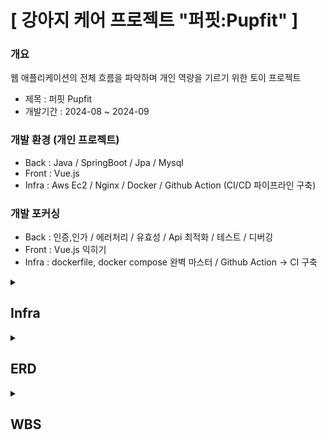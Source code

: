 # [ 강아지 케어 프로젝트 "퍼핏:Pupfit" ]

### 개요
 웹 애플리케이션의 전체 흐름을 파악하며 개인 역량을 기르기 위한 토이 프로젝트
 - 제목 : 퍼핏 Pupfit
 - 개발기간 : 2024-08 ~ 2024-09      

### 개발 환경 (개인 프로젝트)   
 - Back : Java / SpringBoot / Jpa / Mysql    
 - Front : Vue.js  
 - Infra : Aws Ec2 / Nginx / Docker / Github Action (CI/CD 파이프라인 구축)

### 개발 포커싱
 - Back : 인증,인가 / 에러처리 / 유효성 / Api 최적화 / 테스트 / 디버깅
 - Front : Vue.js 익히기
 - Infra : dockerfile, docker compose 완벽 마스터 / Github Action -> CI 구축

<details>
  <summary>
    <h2 id="3.5">Infra</h2>
  </summary>
  <div>
   <img src="https://github.com/user-attachments/assets/02355df4-4704-495d-9b4d-e21338ae1e04" alt="Infra Image">
  </div>
</details>

<details>
  <summary>
    <h2 id="3.5">ERD</h2>
  </summary>
  <div>
    <img src="https://github.com/user-attachments/assets/14654701-36b5-4f02-9987-2027112faba6" alt="ERD Image">
  </div>
</details>

<details>
  <summary>
    <h2 id="3.5">WBS</h2>
  </summary>
  <div markdown="1">
    <a href="https://docs.google.com/spreadsheets/d/1KEkGEi-fi5gdrkNSYQRUjMK8F_ldH1ck/edit?usp=drive_link&ouid=114989303808624482632&rtpof=true&sd=true">WBS 확인하기</a>
  </div>
</details>

